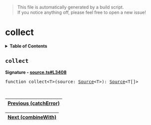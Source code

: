 > This file is automatically generated by a build script.<br>If you notice anything off, please feel free to open a new issue!

# collect

<details><summary><b>Table of Contents</b></summary>

1. [<code>collect</code>](#collect)</details>

## <a name="collect"></a><code>collect</code>

<b>Signature - [source.ts#L3408](..\/..\/packages\/core\/src\/source.ts#L3408)</b>

<pre>function collect&lt;T&gt;(source: <a href="../03-api-source/00-Source.md#Source-Interface">Source</a>&lt;T&gt;): <a href="../03-api-source/00-Source.md#Source-Interface">Source</a>&lt;T[]&gt;</pre><br>

| [Previous \(catchError\)](006-catchError.md#readme) |
| --- |

<div align="right">

| [Next \(combineWith\)](008-combineWith.md#readme) |
| --- |
</div>
